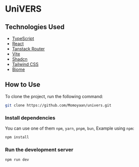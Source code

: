 # UniVERS 

## Technologies Used

- [TypeScript](https://www.typescriptlang.org)
- [React](https://reactjs.org)
- [Tanstack Router](https://tanstack.com/router)
- [Vite](https://vitejs.dev/guide/)
- [Shadcn](https://ui.shadcn.com)
- [Tailwind CSS](https://tailwindcss.com)
- [Biome](https://biomejs.dev)

## How to Use

To clone the project, run the following command:

```bash
git clone https://github.com/Momoyaan/univers.git
```

### Install dependencies

You can use one of them `npm`, `yarn`, `pnpm`, `bun`, Example using `npm`:

```bash
npm install
```

### Run the development server

```bash
npm run dev
```
